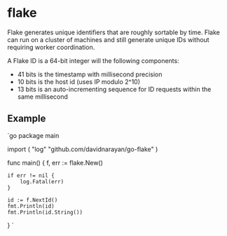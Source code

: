 flake
=====

Flake generates unique identifiers that are roughly sortable by time. Flake can
run on a cluster of machines and still generate unique IDs without requiring
worker coordination.

A Flake ID is a 64-bit integer will the following components:
  - 41 bits is the timestamp with millisecond precision
  - 10 bits is the host id (uses IP modulo 2^10)
  - 13 bits is an auto-incrementing sequence for ID requests within the same millisecond


Example
-------

`go
package main

import (
	"log"
	"github.com/davidnarayan/go-flake"
)

func main() {
	f, err := flake.New()

	if err != nil {
		log.Fatal(err)
	}

	id := f.NextId()
	fmt.Println(id)
	fmt.Println(id.String())
}
`
